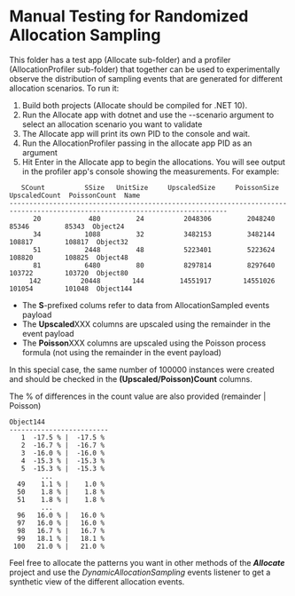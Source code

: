 # Manual Testing for Randomized Allocation Sampling

This folder has a test app (Allocate sub-folder) and a profiler (AllocationProfiler sub-folder) that together can be used to experimentally
observe the distribution of sampling events that are generated for different allocation scenarios. To run it:

1. Build both projects (Allocate should be compiled for .NET 10).
2. Run the Allocate app with dotnet and use the --scenario argument to select an allocation scenario you want to validate
3. The Allocate app will print its own PID to the console and wait.
4. Run the AllocationProfiler passing in the allocate app PID as an argument
5. Hit Enter in the Allocate app to begin the allocations. You will see output in the profiler app's console showing the measurements. For example:

```
   SCount          SSize   UnitSize     UpscaledSize     PoissonSize  UpscaledCount  PoissonCount  Name
-----------------------------------------------------------------------------------------------------------------------------
      20            480         24          2048306         2048240          85346         85343  Object24
      34           1088         32          3482153         3482144         108817        108817  Object32
      51           2448         48          5223401         5223624         108820        108825  Object48
      81           6480         80          8297814         8297640         103722        103720  Object80
     142          20448        144         14551917        14551026         101054        101048  Object144
```

- The **S**-prefixed colums refer to data from AllocationSampled events payload
- The **Upscaled**XXX columns are upscaled using the remainder in the event payload
- The **Poisson**XXX columns are upscaled using the Poisson process formula (not using the remainder in the event payload)

In this special case, the same number of 100000 instances were created and should be checked in the **(Upscaled/Poisson)Count** columns.

The % of differences in the count value are also provided (remainder | Poisson)
```
Object144
-------------------------
   1  -17.5 % |  -17.5 %
   2  -16.7 % |  -16.7 %
   3  -16.0 % |  -16.0 %
   4  -15.3 % |  -15.3 %
   5  -15.3 % |  -15.3 %
        ...
  49    1.1 % |    1.0 %
  50    1.8 % |    1.8 %
  51    1.8 % |    1.8 %
        ...
  96   16.0 % |   16.0 %
  97   16.0 % |   16.0 %
  98   16.7 % |   16.7 %
  99   18.1 % |   18.1 %
 100   21.0 % |   21.0 %
 ```


Feel free to allocate the patterns you want in other methods of the **_Allocate_** project and use the _DynamicAllocationSampling_ events listener to get a synthetic view of the different allocation events.